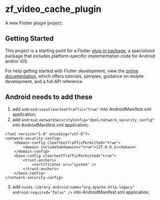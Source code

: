 # zf_video_cache_plugin

A new Flutter plugin project.

## Getting Started

This project is a starting point for a Flutter
[plug-in package](https://flutter.dev/developing-packages/),
a specialized package that includes platform-specific implementation code for
Android and/or iOS.

For help getting started with Flutter development, view the
[online documentation](https://flutter.dev/docs), which offers tutorials,
samples, guidance on mobile development, and a full API reference.



## Android needs to add these
1. add ` android:usesCleartextTraffic="true" ` into AndroidManifest.xml application;
2. add ` android:networkSecurityConfig="@xml/network_security_config" ` into AndroidManifest.xml application;
```
<?xml version="1.0" encoding="utf-8"?>
<network-security-config>
    <domain-config cleartextTrafficPermitted="true">
        <domain includeSubdomains="true">127.0.0.1</domain>
    </domain-config>
    <base-config cleartextTrafficPermitted="true">
        <trust-anchors>
            <certificates src="system" />
        </trust-anchors>
    </base-config>
</network-security-config>
```
3. add `<uses-library android:name="org.apache.http.legacy" android:required="false" />` into AndroidManifest.xml application;
